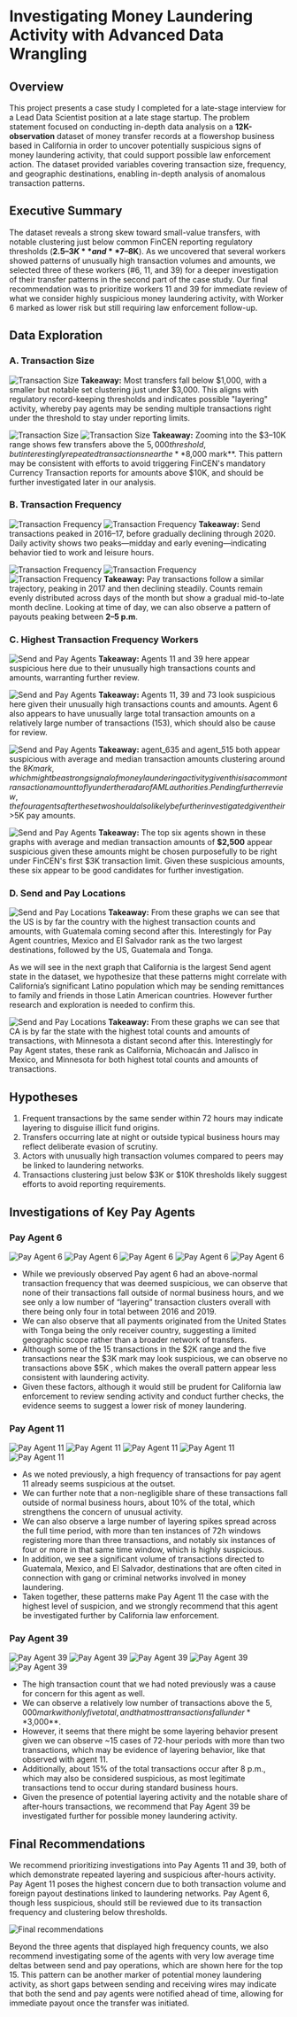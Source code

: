 # Investigating Money Laundering Activity with Advanced Data Wrangling

## Overview

This project presents a case study I completed for a late-stage interview for a Lead Data Scientist position at a late stage startup. The problem statement focused on conducting in-depth data analysis on a **12K-observation** dataset of money transfer records at a flowershop business based in California in order to uncover potentially suspicious signs of money laundering activity, that could support possible law enforcement action. The dataset provided variables covering transaction size, frequency, and geographic destinations, enabling in-depth analysis of anomalous transaction patterns.

## Executive Summary

The dataset reveals a strong skew toward small-value transfers, with notable clustering just below common FinCEN reporting regulatory thresholds (**$2.5–3K** and **$7–8K**). As we uncovered that several workers showed patterns of unusually high transaction volumes and amounts, we selected three of these workers (#6, 11, and 39) for a deeper investigation of their transfer patterns in the second part of the case study. Our final recommendation was to prioritize workers 11 and 39 for immediate review of what we consider highly suspicious money laundering activity, with Worker 6 marked as lower risk but still requiring law enforcement follow-up.

## Data Exploration

### A. Transaction Size

![Transaction Size](images/viz1.jpg)
**Takeaway:** Most transfers fall below $1,000, with a smaller but notable set clustering just under $3,000. This aligns with regulatory record-keeping thresholds and indicates possible "layering" activity, whereby pay agents may be sending multiple transactions right under the threshold to stay under reporting limits.

![Transaction Size](images/viz2.jpg)
![Transaction Size](images/viz3.jpg)
**Takeaway:** Zooming into the $3–10K range shows few transfers above the $5,000 threshold, but interestingly repeated transactions near the **$8,000 mark**. This pattern may be consistent with efforts to avoid triggering FinCEN's mandatory Currency Transaction reports for amounts above $10K, and should be further investigated later in our analysis.

### B. Transaction Frequency

![Transaction Frequency](images/viz4.jpg)
![Transaction Frequency](images/viz5.jpg)
**Takeaway:** Send transactions peaked in 2016–17, before gradually declining through 2020. Daily activity shows two peaks—midday and early evening—indicating behavior tied to work and leisure hours.

![Transaction Frequency](images/viz6.jpg)
![Transaction Frequency](images/viz7.jpg)
![Transaction Frequency](images/viz8.jpg)
**Takeaway:** Pay transactions follow a similar trajectory, peaking in 2017 and then declining steadily. Counts remain evenly distributed across days of the month but show a gradual mid-to-late month decline. Looking at time of day, we can also observe a pattern of payouts peaking between **2–5 p.m**.

### C. Highest Transaction Frequency Workers

![Send and Pay Agents](images/viz9.jpg)
**Takeaway:** Agents 11 and 39 here appear suspicious here due to their unusually high transactions counts and amounts, warranting further review. 

![Send and Pay Agents](images/viz10.jpg)
**Takeaway:** Agents 11, 39 and 73 look suspicious here given their unusually high transactions counts and amounts. Agent 6 also appears to have unusually large total transaction amounts on a relatively large number of transactions (153), which should also be cause for review. 

![Send and Pay Agents](images/viz11.jpg)
**Takeaway:** agent_635 and agent_515 both appear suspicious with average and median transaction amounts clustering around the $8K mark, which might be a strong signal of money laundering activity given this is a common transaction amount to fly under the radar of AML authorities. Pending further review, the four agents after these two should also likely be further investigated given their >$5K pay amounts.

![Send and Pay Agents](images/viz12.jpg)
**Takeaway:** The top six agents shown in these graphs with average and median transaction amounts of **$2,500** appear suspicious given these amounts might be chosen purposefully to be right under FinCEN's first $3K transaction limit. Given these suspicious amounts, these six appear to be good candidates for further investigation.

### D. Send and Pay Locations

![Send and Pay Locations](images/viz13.jpg)
**Takeaway:** From these graphs we can see that the US is by far the country with the highest transaction counts and amounts, with Guatemala coming second after this. Interestingly for Pay Agent countries, Mexico and El Salvador rank as the two largest destinations, followed by the US, Guatemala and Tonga. 

As we will see in the next graph that California is the largest Send agent state in the dataset, we hypothesize that these patterns might correlate with California’s significant Latino population which may be sending remittances to family and friends in those Latin American countries. However further research and exploration is needed to confirm this. 


![Send and Pay Locations](images/viz14.jpg)
**Takeaway:** From these graphs we can see that CA is by far the state with the highest total counts and amounts of transactions, with Minnesota a distant second after this. Interestingly for Pay Agent states, these rank as California, Michoacán and Jalisco in Mexico, and Minnesota for both highest total counts and amounts of transactions. 

## Hypotheses

1. Frequent transactions by the same sender within 72 hours may indicate layering to disguise illicit fund origins.
2. Transfers occurring late at night or outside typical business hours may reflect deliberate evasion of scrutiny.
3. Actors with unusually high transaction volumes compared to peers may be linked to laundering networks.
4. Transactions clustering just below $3K or $10K thresholds likely suggest efforts to avoid reporting requirements.

## Investigations of Key Pay Agents

### Pay Agent 6

![Pay Agent 6](images/viz15.jpg)
![Pay Agent 6](images/viz16.jpg)
![Pay Agent 6](images/viz17.jpg)
![Pay Agent 6](images/viz18.jpg)
![Pay Agent 6](images/viz19.jpg)
- While we previously observed Pay agent 6 had an above-normal transaction frequency that was deemed suspicious, we can observe that none of their transactions fall outside of normal business hours, and we see only a low number of “layering” transaction clusters overall with there being only four in total between 2016 and 2019.
- We can also observe that all payments originated from the United States with Tonga being the only receiver country, suggesting a limited geographic scope rather than a broader network of transfers.
- Although some of the 15 transactions in the $2K range and the five transactions near the $3K mark may look suspicious, we can observe no transactions above $5K , which makes the overall pattern appear less consistent with laundering activity.
- Given these factors, although it would still be prudent for California law enforcement to review sending activity and conduct further checks, the evidence seems to suggest a lower risk of money laundering.


### Pay Agent 11

![Pay Agent 11](images/viz20.jpg)
![Pay Agent 11](images/viz21.jpg)
![Pay Agent 11](images/viz22.jpg)
![Pay Agent 11](images/viz23.jpg)
![Pay Agent 11](images/viz24.jpg)

- As we noted previously, a high frequency of transactions for pay agent 11 already seems suspicious at the outset.
- We can further note that a non-negligible share of these transactions fall outside of normal business hours, about 10% of the total, which strengthens the concern of unusual activity.
- We can also observe a large number of layering spikes spread across the full time period, with more than ten instances of 72h windows registering more than three transactions, and notably six instances of four or more in that same time window, which is highly suspicious.
- In addition, we see a significant volume of transactions directed to Guatemala, Mexico, and El Salvador, destinations that are often cited in connection with gang or criminal networks involved in money laundering.
- Taken together, these patterns make Pay Agent 11 the case with the highest level of suspicion, and we strongly recommend that this agent be investigated further by California law enforcement.


### Pay Agent 39

![Pay Agent 39](images/viz25.jpg)
![Pay Agent 39](images/viz26.jpg)
![Pay Agent 39](images/viz27.jpg)
![Pay Agent 39](images/viz28.jpg)
![Pay Agent 39](images/viz29.jpg)
- The high transaction count that we had noted previously was a cause for concern for this agent as well.
- We can observe a relatively low number of transactions above the $5,000 mark with only five total, and that most transactions fall under **$3,000**.
- However, it seems that there might be some layering behavior present given we can observe ~15 cases of 72-hour periods with more than two transactions, which may be evidence of layering behavior, like that observed with agent 11.
- Additionally, about 15% of the total transactions occur after 8 p.m., which may also be considered suspicious, as most legitimate transactions tend to occur during standard business hours.
- Given the presence of potential layering activity and the notable share of after-hours transactions, we recommend that Pay Agent 39 be investigated further for possible money laundering activity.

## Final Recommendations

We recommend prioritizing investigations into Pay Agents 11 and 39, both of which demonstrate repeated layering and suspicious after-hours activity. Pay Agent 11 poses the highest concern due to both transaction volume and foreign payout destinations linked to laundering networks. Pay Agent 6, though less suspicious, should still be reviewed due to its transaction frequency and clustering below thresholds. 

![Final recommendations](images/viz30.jpg)

Beyond the three agents that displayed high frequency counts, we also recommend investigating some of the agents with very low average time deltas between send and pay operations, which are shown here for the top 15. This pattern can be another marker of potential money laundering activity, as short gaps between sending and receiving wires may indicate that both the send and pay agents were notified ahead of time, allowing for immediate payout once the transfer was initiated.